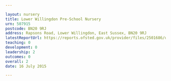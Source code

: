 ```yaml
---

layout: nursery
title: Lower Willingdon Pre-School Nursery
urn: 507915
postcode: BN20 9RJ
address: Rapsons Road, Lower Willingdon, East Sussex, BN20 9RJ
latestReportUrl: https://reports.ofsted.gov.uk/provider/files/2501686/urn/507915.pdf
teaching: 0
development: 0
leadership: 2
outcomes: 0
overall: 2
date: 16 July 2015

---
```

